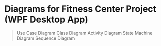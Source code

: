 # Diagrams for Fitness Center Project (WPF Desktop App)

> Use Case Diagram
> Class Diagram
> Activity Diagram
> State Machine Diagram
> Sequence Diagram
